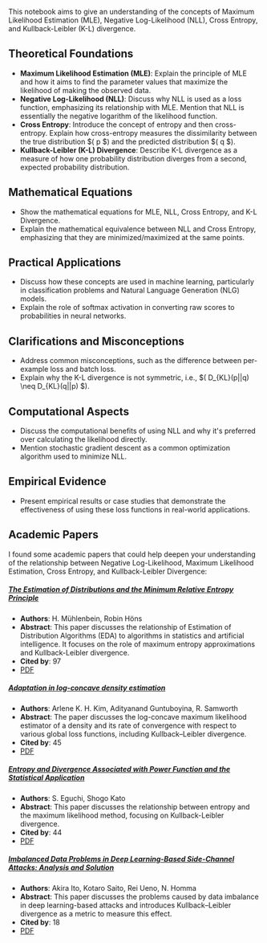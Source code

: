 This notebook aims to give an understanding of the concepts of Maximum Likelihood Estimation (MLE), Negative Log-Likelihood (NLL), Cross Entropy, and Kullback-Leibler (K-L) divergence.

## Theoretical Foundations

- **Maximum Likelihood Estimation (MLE)**: Explain the principle of MLE and how it aims to find the parameter values that maximize the likelihood of making the observed data.
- **Negative Log-Likelihood (NLL)**: Discuss why NLL is used as a loss function, emphasizing its relationship with MLE. Mention that NLL is essentially the negative logarithm of the likelihood function.
- **Cross Entropy**: Introduce the concept of entropy and then cross-entropy. Explain how cross-entropy measures the dissimilarity between the true distribution $( p $) and the predicted distribution $( q $).
- **Kullback-Leibler (K-L) Divergence**: Describe K-L divergence as a measure of how one probability distribution diverges from a second, expected probability distribution.

## Mathematical Equations
- Show the mathematical equations for MLE, NLL, Cross Entropy, and K-L Divergence.
- Explain the mathematical equivalence between NLL and Cross Entropy, emphasizing that they are minimized/maximized at the same points.

## Practical Applications
- Discuss how these concepts are used in machine learning, particularly in classification problems and Natural Language Generation (NLG) models.
- Explain the role of softmax activation in converting raw scores to probabilities in neural networks.

## Clarifications and Misconceptions
- Address common misconceptions, such as the difference between per-example loss and batch loss.
- Explain why the K-L divergence is not symmetric, i.e., $( D_{KL}(p||q) \neq D_{KL}(q||p) $).

## Computational Aspects
- Discuss the computational benefits of using NLL and why it's preferred over calculating the likelihood directly.
- Mention stochastic gradient descent as a common optimization algorithm used to minimize NLL.

## Empirical Evidence
- Present empirical results or case studies that demonstrate the effectiveness of using these loss functions in real-world applications.

## Academic Papers
I found some academic papers that could help deepen your understanding of the relationship between Negative Log-Likelihood, Maximum Likelihood Estimation, Cross Entropy, and Kullback-Leibler Divergence:

##### [The Estimation of Distributions and the Minimum Relative Entropy Principle](https://dx.doi.org/10.1162/1063656053583469)
- **Authors**: H. Mühlenbein, Robin Höns
- **Abstract**: This paper discusses the relationship of Estimation of Distribution Algorithms (EDA) to algorithms in statistics and artificial intelligence. It focuses on the role of maximum entropy approximations and Kullback-Leibler divergence.
- **Cited by**: 97
- [PDF](http://www.muehlenbein.org/minrel.PDF)

##### [Adaptation in log-concave density estimation](https://dx.doi.org/10.17863/CAM.11980)
- **Authors**: Arlene K. H. Kim, Adityanand Guntuboyina, R. Samworth
- **Abstract**: The paper discusses the log-concave maximum likelihood estimator of a density and its rate of convergence with respect to various global loss functions, including Kullback–Leibler divergence.
- **Cited by**: 45
- [PDF](https://projecteuclid.org/journals/annals-of-statistics/volume-46/issue-5/Adaptation-in-log-concave-density-estimation/10.1214/17-AOS1619.pdf)

##### [Entropy and Divergence Associated with Power Function and the Statistical Application](https://dx.doi.org/10.3390/e12020262)
- **Authors**: S. Eguchi, Shogo Kato
- **Abstract**: This paper discusses the relationship between entropy and the maximum likelihood method, focusing on Kullback-Leibler divergence.
- **Cited by**: 44
- [PDF](https://www.mdpi.com/1099-4300/12/2/262/pdf?version=1424784678)

##### [Imbalanced Data Problems in Deep Learning-Based Side-Channel Attacks: Analysis and Solution](https://dx.doi.org/10.1109/TIFS.2021.3092050)
- **Authors**: Akira Ito, Kotaro Saito, Rei Ueno, N. Homma
- **Abstract**: This paper discusses the problems caused by data imbalance in deep learning-based attacks and introduces Kullback–Leibler divergence as a metric to measure this effect.
- **Cited by**: 18
- [PDF](https://ieeexplore.ieee.org/ielx7/10206/9151439/09464254.pdf)

